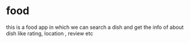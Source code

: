 # food
this is a food app in which we can search a dish and get the info of about dish like rating, location , review etc
